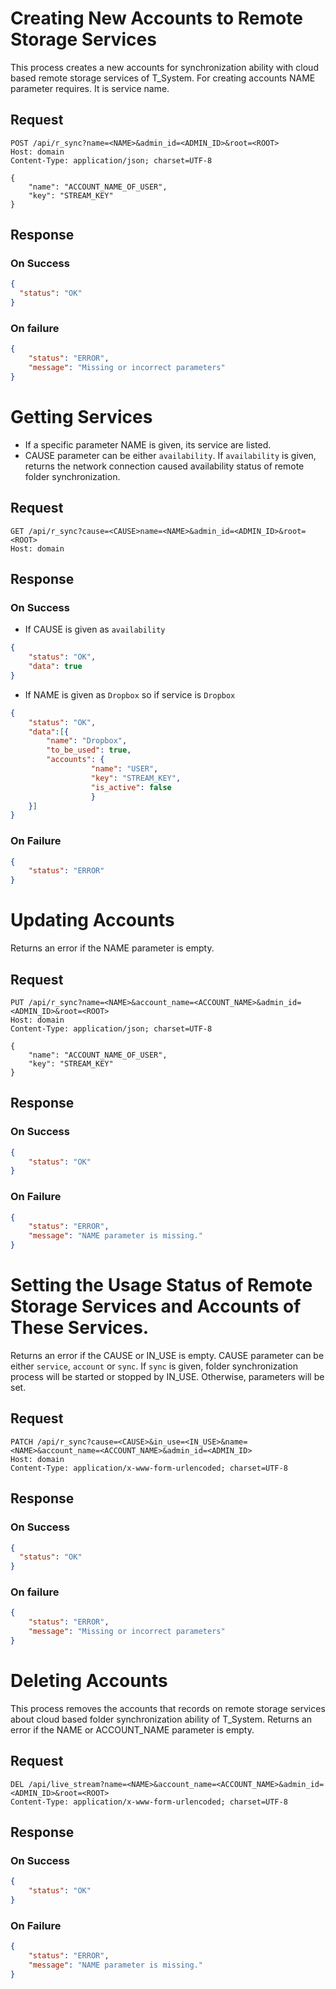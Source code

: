 # Creating New Accounts to Remote Storage Services

This process creates a new accounts for synchronization ability with cloud based remote storage services of T_System.
For creating accounts NAME parameter requires. It is service name.

## Request
```http
POST /api/r_sync?name=<NAME>&admin_id=<ADMIN_ID>&root=<ROOT>
Host: domain
Content-Type: application/json; charset=UTF-8

{
    "name": "ACCOUNT_NAME_OF_USER",
    "key": "STREAM_KEY"
}
```
## Response

### On Success
```json
{
  "status": "OK"
}
```

### On failure
```json
{
    "status": "ERROR",
    "message": "Missing or incorrect parameters"
}
```

# Getting Services
- If a specific parameter NAME is given, its service are listed.
- CAUSE parameter can be either `availability`. If `availability` is given, returns the network connection caused availability status of remote folder synchronization.

## Request
```http
GET /api/r_sync?cause=<CAUSE>name=<NAME>&admin_id=<ADMIN_ID>&root=<ROOT>
Host: domain
```

## Response
### On Success
- If CAUSE is given as `availability`
```json
{
    "status": "OK",
    "data": true
}
```
- If NAME is given as `Dropbox` so if service is `Dropbox`
```json
{
    "status": "OK",
    "data":[{
        "name": "Dropbox",
        "to_be_used": true,
        "accounts": {
                  "name": "USER", 
                  "key": "STREAM_KEY", 
                  "is_active": false
                  }
    }]
}
```
### On Failure
```json
{
    "status": "ERROR"
}
```

# Updating Accounts
Returns an error if the NAME parameter is empty.

## Request
```http
PUT /api/r_sync?name=<NAME>&account_name=<ACCOUNT_NAME>&admin_id=<ADMIN_ID>&root=<ROOT>
Host: domain
Content-Type: application/json; charset=UTF-8

{
    "name": "ACCOUNT_NAME_OF_USER",
    "key": "STREAM_KEY"
}
```

## Response
### On Success
```json
{
    "status": "OK"
}
```

### On Failure
```json
{
    "status": "ERROR",
    "message": "NAME parameter is missing."
}
```

# Setting the Usage Status of Remote Storage Services and Accounts of These Services.
Returns an error if the CAUSE or IN_USE is empty.
CAUSE parameter can be either `service`, `account` or `sync`. If `sync` is given, folder synchronization process will be started or stopped by IN_USE. Otherwise, parameters will be set.

## Request
```http
PATCH /api/r_sync?cause=<CAUSE>&in_use=<IN_USE>&name=<NAME>&account_name=<ACCOUNT_NAME>&admin_id=<ADMIN_ID>
Host: domain
Content-Type: application/x-www-form-urlencoded; charset=UTF-8
```
## Response

### On Success
```json
{
  "status": "OK"
}
```

### On failure
```json
{
    "status": "ERROR",
    "message": "Missing or incorrect parameters"
}
```

# Deleting Accounts
This process removes the accounts that records on remote storage services about cloud based folder synchronization ability of T_System.
Returns an error if the NAME or ACCOUNT_NAME parameter is empty.


## Request
```http
DEL /api/live_stream?name=<NAME>&account_name=<ACCOUNT_NAME>&admin_id=<ADMIN_ID>&root=<ROOT>
Content-Type: application/x-www-form-urlencoded; charset=UTF-8
```

## Response
### On Success
```json
{
    "status": "OK"
}
```
### On Failure
```json
{
    "status": "ERROR",
    "message": "NAME parameter is missing."
}
```
